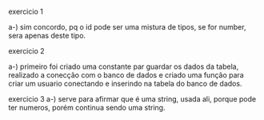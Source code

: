 exercicio 1

a-) sim concordo, pq o id pode ser uma mistura de tipos, se for number, sera apenas deste tipo.

exercicio 2 

a-) primeiro foi criado uma constante par guardar os dados da tabela, realizado a conecção com o banco de dados e criado uma função para criar um usuario conectando e inserindo na tabela do banco de dados.

exercicio 3
a-) serve para afirmar que é uma string, usada ali, porque 
pode ter numeros, porém continua sendo uma string.

